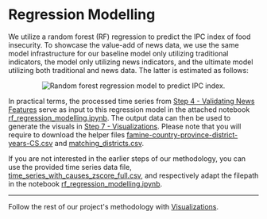 # Regression Modelling
We utilize a random forest (RF) regression to predict the IPC index of food insecurity. To showcase the value-add of news data, we use the same model infrastructure for our baseline model only utilizing traditional indicators, the model only utilizing news indicators, and the ultimate model utilizing both traditional and news data. The latter is estimated as follows:

<p align="center">
<img src="https://drive.google.com/uc?export=view&id=1FMOd1gVUiJq3T3KYiVRJIcLZVKNyweHS" alt="Random forest regression model to predict IPC index."/>
<p/>

In practical terms, the processed time series from [Step 4 - Validating News Features](https://github.com/philippzi98/food_insecurity_predictions_nlp/tree/main/Step%204%20-%20Validating%20News%20Features) serve as input to this regression model in the attached notebook [rf_regression_modelling.ipynb](https://github.com/philippzi98/food_insecurity_predictions_nlp/blob/main/Step%205%20-%20Regression%20Modelling/rf_regression_modelling.ipynb). The output data can then be used to generate the visuals in [Step 7 - Visualizations](https://github.com/philippzi98/food_insecurity_predictions_nlp/tree/main/Step%207%20-%20Visualizations). Please note that you will require to download the helper files [famine-country-province-district-years-CS.csv](https://github.com/philippzi98/food_insecurity_predictions_nlp/blob/main/Step%205%20-%20Regression%20Modelling/famine-country-province-district-years-CS.csv) and [matching_districts.csv](https://github.com/philippzi98/food_insecurity_predictions_nlp/blob/main/Step%205%20-%20Regression%20Modelling/matching_districts.csv).

If you are not interested in the earlier steps of our methodology, you can use the provided time series data file, [time_series_with_causes_zscore_full.csv](https://github.com/philippzi98/food_insecurity_predictions_nlp/blob/main/Step%205%20-%20Regression%20Modelling/time_series_with_causes_zscore_full.csv), and respectively adapt the filepath in the notebook [rf_regression_modelling.ipynb](https://github.com/philippzi98/food_insecurity_predictions_nlp/blob/main/Step%205%20-%20Regression%20Modelling/rf_regression_modelling.ipynb).

---

Follow the rest of our project's methodology with [Visualizations](https://github.com/philippzi98/food_insecurity_predictions_nlp/tree/main/Step%206%20-%20Visualizations).
